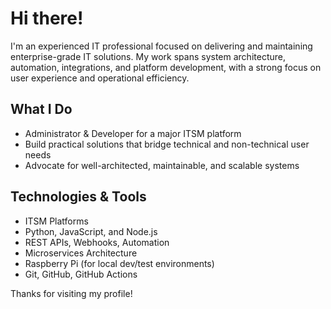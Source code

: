 # Hi there!

I'm an experienced IT professional focused on delivering and maintaining enterprise-grade IT solutions. My work spans system architecture, automation, integrations, and platform development, with a strong focus on user experience and operational efficiency.

## What I Do

- Administrator & Developer for a major ITSM platform
- Build practical solutions that bridge technical and non-technical user needs
- Advocate for well-architected, maintainable, and scalable systems

## Technologies & Tools

- ITSM Platforms
- Python, JavaScript, and Node.js
- REST APIs, Webhooks, Automation
- Microservices Architecture
- Raspberry Pi (for local dev/test environments)
- Git, GitHub, GitHub Actions

Thanks for visiting my profile!
